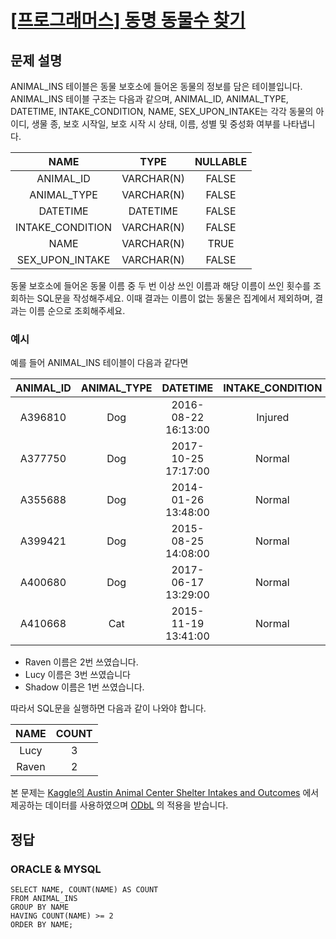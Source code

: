 # [\[프로그래머스\] 동명 동물수 찾기](https://programmers.co.kr/learn/courses/30/lessons/59041)

## 문제 설명
ANIMAL_INS 테이블은 동물 보호소에 들어온 동물의 정보를 담은 테이블입니다. ANIMAL_INS 테이블 구조는 다음과 같으며, ANIMAL_ID, ANIMAL_TYPE, DATETIME, INTAKE_CONDITION, NAME, SEX_UPON_INTAKE는 각각 동물의 아이디, 생물 종, 보호 시작일, 보호 시작 시 상태, 이름, 성별 및 중성화 여부를 나타냅니다.

NAME | TYPE | NULLABLE
:---: | :---: | :---:
ANIMAL_ID | VARCHAR(N) | FALSE
ANIMAL_TYPE | VARCHAR(N) | FALSE
DATETIME | DATETIME | FALSE
INTAKE_CONDITION | VARCHAR(N) | FALSE
NAME | VARCHAR(N) | TRUE
SEX_UPON_INTAKE | VARCHAR(N) | FALSE

동물 보호소에 들어온 동물 이름 중 두 번 이상 쓰인 이름과 해당 이름이 쓰인 횟수를 조회하는 SQL문을 작성해주세요.
이때 결과는 이름이 없는 동물은 집계에서 제외하며, 결과는 이름 순으로 조회해주세요.

### 예시
예를 들어 ANIMAL_INS 테이블이 다음과 같다면

ANIMAL_ID | ANIMAL_TYPE | DATETIME | INTAKE_CONDITION | NAME | SEX_UPON_INTAKE
:---: | :---: | :---: | :---: | :---: | :---:
A396810 | Dog | 2016-08-22 16:13:00 | Injured | Raven | Spayed Female
A377750 | Dog | 2017-10-25 17:17:00 | Normal | Lucy | Spayed Female
A355688 | Dog | 2014-01-26 13:48:00 | Normal | Shadow | Neutered Male
A399421 | Dog | 2015-08-25 14:08:00 | Normal | Lucy | Spayed Female
A400680 | Dog | 2017-06-17 13:29:00 | Normal | Lucy | Spayed Female
A410668 | Cat | 2015-11-19 13:41:00 | Normal | Raven | Spayed Female

- Raven 이름은 2번 쓰였습니다.
- Lucy 이름은 3번 쓰였습니다
- Shadow 이름은 1번 쓰였습니다.

따라서 SQL문을 실행하면 다음과 같이 나와야 합니다.

NAME | COUNT
:---: | :---:
Lucy | 3
Raven | 2

본 문제는 [Kaggle의 Austin Animal Center Shelter Intakes and Outcomes](https://www.kaggle.com/aaronschlegel/austin-animal-center-shelter-intakes-and-outcomes)
에서 제공하는 데이터를 사용하였으며 [ODbL](https://opendatacommons.org/licenses/odbl/1-0/) 의 적용을 받습니다.

## 정답

### ORACLE & MYSQL
```mysql
SELECT NAME, COUNT(NAME) AS COUNT
FROM ANIMAL_INS
GROUP BY NAME
HAVING COUNT(NAME) >= 2
ORDER BY NAME;
```
